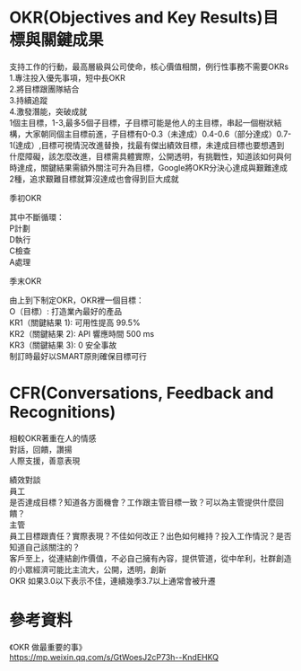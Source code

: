 # OKR(Objectives and Key Results)目標與關鍵成果   
支持工作的行動，最高層級與公司使命，核心價值相關，例行性事務不需要OKRs    
1.專注投入優先事項，短中長OKR  
2.將目標跟團隊結合  
3.持續追蹤  
4.激發潛能，突破成就  
1個主目標，1-3,最多5個子目標，子目標可能是他人的主目標，串起一個樹狀結構，大家朝同個主目標前進，子目標有0-0.3（未達成）0.4-0.6（部分達成）0.7-1(達成）,目標可視情況改進替換，找最有傑出績效目標，未達成目標也要想遇到什麼障礙，該怎麼改進，目標需具體實際，公開透明，有挑戰性，知道該如何與何時達成，關鍵結果需額外關注可升為目標，Google將OKR分決心達成與艱難達成2種，追求艱難目標就算沒達成也會得到巨大成就  

季初OKR

其中不斷循環：  
P計劃  
D執行  
C檢查  
A處理  

季末OKR

由上到下制定OKR，OKR裡一個目標：  
O（目標）: 打造業內最好的產品  
KR1（關鍵結果 1): 可用性提高 99.5%   
KR2（關鍵結果 2): API 響應時間 500 ms   
KR3（關鍵結果 3): 0 安全事故  
制訂時最好以SMART原則確保目標可行  

# CFR(Conversations, Feedback and Recognitions)  
相較OKR著重在人的情感  
對話，回饋，讚揚  
人際支援，善意表現  

績效對談  
員工  
是否達成目標？知道各方面機會？工作跟主管目標一致？可以為主管提供什麼回饋？  
主管  
員工目標跟責任？實際表現？不佳如何改正？出色如何維持？投入工作情況？是否知道自己該關注的？  
客戶至上，從連結創作價值，不必自己擁有內容，提供管道，從中牟利，社群創造的小眾經濟可能比主流大，公開，透明，創新  
OKR 如果3.0以下表示不佳，連續幾季3.7以上通常會被升遷  

# 參考資料  
《OKR 做最重要的事》  
https://mp.weixin.qq.com/s/GtWoesJ2cP73h--KndEHKQ  
